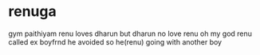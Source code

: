 # renuga
gym paithiyam
renu loves dharun
but dharun no love renu
oh my god
renu called ex boyfrnd
he avoided
so he(renu) going with another boy
